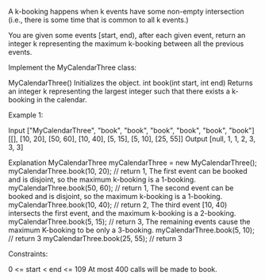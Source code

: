 A k-booking happens when k events have some non-empty intersection (i.e., there is some time that is common to all k events.)

You are given some events [start, end), after each given event, return an integer k representing the maximum k-booking between all the previous events.

Implement the MyCalendarThree class:

MyCalendarThree() Initializes the object.
int book(int start, int end) Returns an integer k representing the largest integer such that there exists a k-booking in the calendar.
 

Example 1:

Input
["MyCalendarThree", "book", "book", "book", "book", "book", "book"]
[[], [10, 20], [50, 60], [10, 40], [5, 15], [5, 10], [25, 55]]
Output
[null, 1, 1, 2, 3, 3, 3]

Explanation
MyCalendarThree myCalendarThree = new MyCalendarThree();
myCalendarThree.book(10, 20); // return 1, The first event can be booked and is disjoint, so the maximum k-booking is a 1-booking.
myCalendarThree.book(50, 60); // return 1, The second event can be booked and is disjoint, so the maximum k-booking is a 1-booking.
myCalendarThree.book(10, 40); // return 2, The third event [10, 40) intersects the first event, and the maximum k-booking is a 2-booking.
myCalendarThree.book(5, 15); // return 3, The remaining events cause the maximum K-booking to be only a 3-booking.
myCalendarThree.book(5, 10); // return 3
myCalendarThree.book(25, 55); // return 3
 

Constraints:

0 <= start < end <= 109
At most 400 calls will be made to book.
